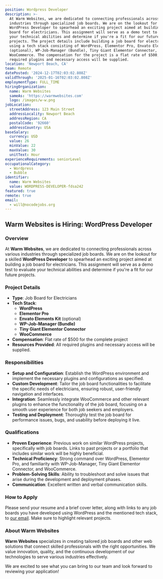 ```yaml
---
position: Wordpress Developer
description: >-
  At Warm Websites, we are dedicated to connecting professionals across various
  industries through specialized job boards. We are on the lookout for a skilled
  WordPress Developer to spearhead an exciting project aimed at building a job
  board for electricians. This assignment will serve as a demo test to evaluate
  your technical abilities and determine if you're a fit for our future
  projects. The project details include building a job board for electricians
  using a tech stack consisting of WordPress, Elementor Pro, Envato Elements Kit
  (optional), WP-Job-Manager (Bundle), Tiny Giant Elementor Connector, and
  WooCommerce. The compensation for the project is a flat rate of $500, and all
  required plugins and necessary access will be supplied.
location: 'Newport Beach, CA'
team: Remote
datePosted: '2024-12-17T02:03:02.808Z'
validThrough: '2025-01-16T02:03:02.808Z'
employmentType: FULL_TIME
hiringOrganization:
  name: Warm Websites
  sameAs: 'https://warmwebsites.com'
  logo: /images/w-w.png
jobLocation:
  streetAddress: 123 Main Street
  addressLocality: Newport Beach
  addressRegion: CA
  postalCode: '92660'
  addressCountry: USA
baseSalary:
  currency: USD
  value: 26
  minValue: 22
  maxValue: 30
  unitText: Hour
experienceRequirements: seniorLevel
occupationalCategory:
  - Wordpress
  - Bubble
identifier:
  name: Warm Websites
  value: WORDPRESS-DEVELOPER-fdsa242
featured: true
remote: true
email:
  - will@nocodejobs.org
---
```


## Warm Websites is Hiring: WordPress Developer

### Overview
At **Warm Websites**, we are dedicated to connecting professionals across various industries through specialized job boards. We are on the lookout for a skilled **WordPress Developer** to spearhead an exciting project aimed at building a job board for electricians. This assignment will serve as a demo test to evaluate your technical abilities and determine if you're a fit for our future projects.

### Project Details
- **Type**: Job Board for Electricians
- **Tech Stack**:
  - **WordPress**
  - **Elementor Pro**
  - **Envato Elements Kit** (optional)
  - **WP-Job-Manager (Bundle)**
  - **Tiny Giant Elementor Connector**
  - **WooCommerce**
- **Compensation**: Flat rate of $500 for the complete project
- **Resources Provided**: All required plugins and necessary access will be supplied.

### Responsibilities
- **Setup and Configuration**: Establish the WordPress environment and implement the necessary plugins and configurations as specified.
- **Custom Development**: Tailor the job board functionalities to facilitate the specific needs of electricians, ensuring robust, user-friendly navigation and interfaces.
- **Integration**: Seamlessly integrate WooCommerce and other relevant plugins to enhance the functionality of the job board, focusing on a smooth user experience for both job seekers and employers.
- **Testing and Deployment**: Thoroughly test the job board for performance issues, bugs, and usability before deploying it live.

### Qualifications
- **Proven Experience**: Previous work on similar WordPress projects, specifically with job boards. Links to past projects or a portfolio that includes similar work will be highly beneficial.
- **Technical Proficiency**: Strong command over WordPress, Elementor Pro, and familiarity with WP-Job-Manager, Tiny Giant Elementor Connector, and WooCommerce.
- **Problem-Solving Skills**: Ability to troubleshoot and solve issues that arise during the development and deployment phases.
- **Communication**: Excellent written and verbal communication skills.

### How to Apply
Please send your resume and a brief cover letter, along with links to any job boards you have developed using WordPress and the mentioned tech stack, to [our email](mailto:apply@warmwebsites.com). Make sure to highlight relevant projects.

### About Warm Websites
**Warm Websites** specializes in creating tailored job boards and other web solutions that connect skilled professionals with the right opportunities. We value innovation, quality, and the continuous development of our technologies to serve various industries effectively.

We are excited to see what you can bring to our team and look forward to reviewing your application!

